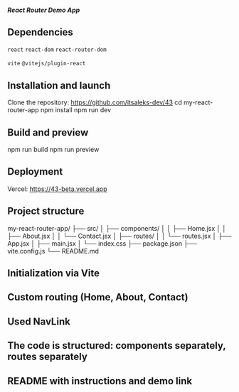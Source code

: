 ##### React Router Demo App #####

## Dependencies
`react`
`react-dom`
`react-router-dom`

`vite`
`@vitejs/plugin-react`

## Installation and launch
Clone the repository: https://github.com/itsaleks-dev/43
cd my-react-router-app
npm install
npm run dev

## Build and preview
npm run build
npm run preview

## Deployment
Vercel: https://43-beta.vercel.app

## Project structure
my-react-router-app/
├── src/
│   ├── components/
│   │   ├── Home.jsx
│   │   ├── About.jsx
│   │   └── Contact.jsx
│   ├── routes/
│   │   └── routes.jsx
│   ├── App.jsx
│   ├── main.jsx
│   └── index.css
├── package.json
├── vite.config.js
└── README.md

## Initialization via Vite
## Custom routing (Home, About, Contact)
## Used NavLink
## The code is structured: components separately, routes separately
## README with instructions and demo link